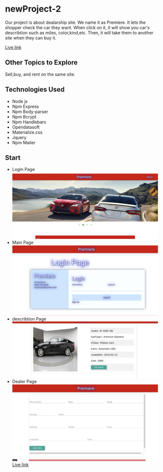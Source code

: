 # newProject-2

Our project is about dealarship site. We name it as Premiere. It lets the shopper check the car they want. When click on it, it will show you car's describtion such as miles, color,kind,etc. Then, it will take them to another site when they can buy it.

[Live link](https://dry-cliffs-86916.herokuapp.com/)

## Other Topics to Explore

Sell,buy, and rent on the same site.

## Technologies Used

- Node js
- Npm Express
- Npm Body-parser
- Npm Bcrypt
- Npm Handlebars
- Opendatasoft
- Materialize.css
- Jquery
- Npm Mailer

## Start

- Login Page
  ![indexPage](./public/img/index.png)
- Main Page
  ![loginPage](./public/img/login.png)
- describtion Page
  ![Image of show](./public/img/show.png)
- Dealer Page
  ![addCarPage](./public/img/addCar.png)
  [Live link](http://github.com)
